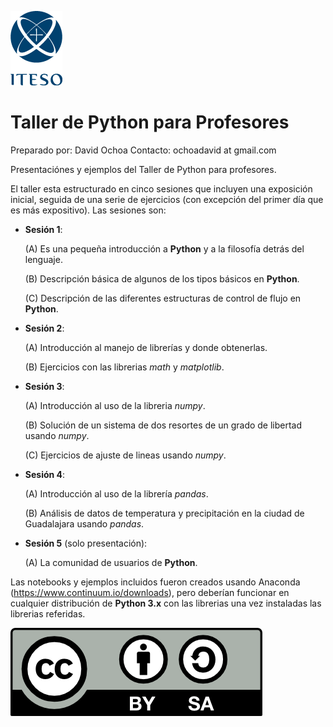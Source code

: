 ![Logotipo Iteso](iteso-logo.png)

# Taller de Python para Profesores
Preparado por: David Ochoa
Contacto: ochoadavid at gmail.com

Presentaciónes y ejemplos del Taller de Python para profesores.

El taller esta estructurado en cinco sesiones que incluyen una exposición inicial, seguida de una serie de ejercicios (con excepción del primer día que es más expositivo). Las sesiones son:

* __Sesión 1__:

    (A) Es una pequeña introducción a __Python__ y a la filosofía detrás del lenguaje.

    (B) Descripción básica de algunos de los tipos básicos en __Python__.

    (C) Descripción de las diferentes estructuras de control de flujo en __Python__.

* __Sesión 2__:

    (A) Introducción al manejo de librerías y donde obtenerlas.

    (B) Ejercicios con las librerias _math_ y _matplotlib_.

* __Sesión 3__:

    (A) Introducción al uso de la libreria _numpy_.

    (B) Solución de un sistema de dos resortes de un grado de libertad usando _numpy_.

    (C) Ejercicios de ajuste de lineas usando _numpy_.

* __Sesión 4__:

    (A) Introducción al uso de la librería _pandas_.

    (B) Análisis de datos de temperatura y precipitación en la ciudad de Guadalajara usando _pandas_.

* __Sesión 5__ (solo presentación):

    (A) La comunidad de usuarios de __Python__.

Las notebooks y ejemplos incluidos fueron creados usando Anaconda (https://www.continuum.io/downloads),
pero deberían funcionar en cualquier distribución de __Python 3.x__ con las librerias una vez instaladas las librerias referidas.

![by-sa](by-sa.png)
